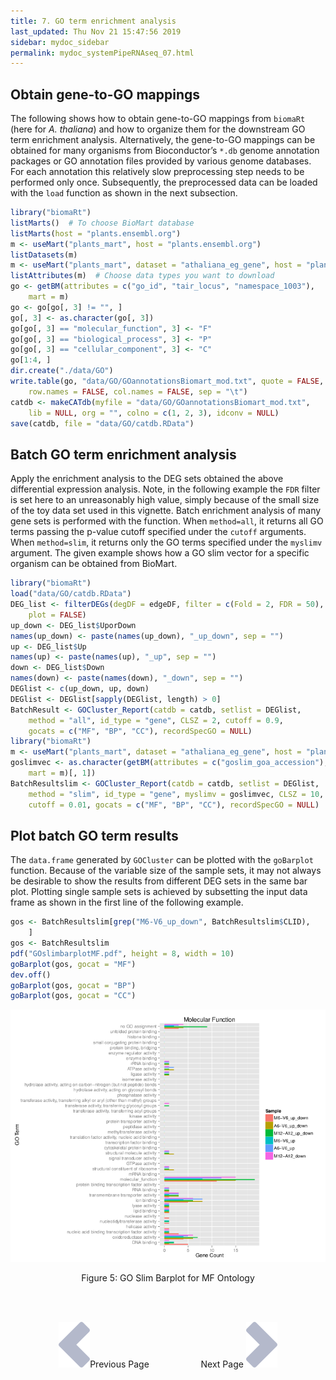 ```yaml
---
title: 7. GO term enrichment analysis
last_updated: Thu Nov 21 15:47:56 2019
sidebar: mydoc_sidebar
permalink: mydoc_systemPipeRNAseq_07.html
---
```


## Obtain gene-to-GO mappings

The following shows how to obtain gene-to-GO mappings from `biomaRt` (here for *A.
thaliana*) and how to organize them for the downstream GO term
enrichment analysis. Alternatively, the gene-to-GO mappings can be
obtained for many organisms from Bioconductor’s `*.db` genome annotation
packages or GO annotation files provided by various genome databases.
For each annotation this relatively slow preprocessing step needs to be
performed only once. Subsequently, the preprocessed data can be loaded
with the `load` function as shown in the next subsection.


```r
library("biomaRt")
listMarts()  # To choose BioMart database
listMarts(host = "plants.ensembl.org")
m <- useMart("plants_mart", host = "plants.ensembl.org")
listDatasets(m)
m <- useMart("plants_mart", dataset = "athaliana_eg_gene", host = "plants.ensembl.org")
listAttributes(m)  # Choose data types you want to download
go <- getBM(attributes = c("go_id", "tair_locus", "namespace_1003"), 
    mart = m)
go <- go[go[, 3] != "", ]
go[, 3] <- as.character(go[, 3])
go[go[, 3] == "molecular_function", 3] <- "F"
go[go[, 3] == "biological_process", 3] <- "P"
go[go[, 3] == "cellular_component", 3] <- "C"
go[1:4, ]
dir.create("./data/GO")
write.table(go, "data/GO/GOannotationsBiomart_mod.txt", quote = FALSE, 
    row.names = FALSE, col.names = FALSE, sep = "\t")
catdb <- makeCATdb(myfile = "data/GO/GOannotationsBiomart_mod.txt", 
    lib = NULL, org = "", colno = c(1, 2, 3), idconv = NULL)
save(catdb, file = "data/GO/catdb.RData")
```

## Batch GO term enrichment analysis

Apply the enrichment analysis to the DEG sets obtained the above differential
expression analysis. Note, in the following example the `FDR` filter is set
here to an unreasonably high value, simply because of the small size of the toy
data set used in this vignette. Batch enrichment analysis of many gene sets is
performed with the function. When `method=all`, it returns all GO terms passing
the p-value cutoff specified under the `cutoff` arguments. When `method=slim`,
it returns only the GO terms specified under the `myslimv` argument. The given
example shows how a GO slim vector for a specific organism can be obtained from
BioMart.


```r
library("biomaRt")
load("data/GO/catdb.RData")
DEG_list <- filterDEGs(degDF = edgeDF, filter = c(Fold = 2, FDR = 50), 
    plot = FALSE)
up_down <- DEG_list$UporDown
names(up_down) <- paste(names(up_down), "_up_down", sep = "")
up <- DEG_list$Up
names(up) <- paste(names(up), "_up", sep = "")
down <- DEG_list$Down
names(down) <- paste(names(down), "_down", sep = "")
DEGlist <- c(up_down, up, down)
DEGlist <- DEGlist[sapply(DEGlist, length) > 0]
BatchResult <- GOCluster_Report(catdb = catdb, setlist = DEGlist, 
    method = "all", id_type = "gene", CLSZ = 2, cutoff = 0.9, 
    gocats = c("MF", "BP", "CC"), recordSpecGO = NULL)
library("biomaRt")
m <- useMart("plants_mart", dataset = "athaliana_eg_gene", host = "plants.ensembl.org")
goslimvec <- as.character(getBM(attributes = c("goslim_goa_accession"), 
    mart = m)[, 1])
BatchResultslim <- GOCluster_Report(catdb = catdb, setlist = DEGlist, 
    method = "slim", id_type = "gene", myslimv = goslimvec, CLSZ = 10, 
    cutoff = 0.01, gocats = c("MF", "BP", "CC"), recordSpecGO = NULL)
```

## Plot batch GO term results

The `data.frame` generated by `GOCluster` can be plotted with the `goBarplot` function. Because of the
variable size of the sample sets, it may not always be desirable to show
the results from different DEG sets in the same bar plot. Plotting
single sample sets is achieved by subsetting the input data frame as
shown in the first line of the following example.


```r
gos <- BatchResultslim[grep("M6-V6_up_down", BatchResultslim$CLID), 
    ]
gos <- BatchResultslim
pdf("GOslimbarplotMF.pdf", height = 8, width = 10)
goBarplot(gos, gocat = "MF")
dev.off()
goBarplot(gos, gocat = "BP")
goBarplot(gos, gocat = "CC")
```

![](./pages/mydoc/systemPipeRNAseq_files/GOslimbarplotMF.png)
<div align="center">Figure 5: GO Slim Barplot for MF Ontology</div>

<br><br><center><a href="mydoc_systemPipeRNAseq_06.html"><img src="images/left_arrow.png" alt="Previous page."></a>Previous Page &nbsp; &nbsp; &nbsp; &nbsp; &nbsp; &nbsp; &nbsp; &nbsp; &nbsp; &nbsp; Next Page
<a href="mydoc_systemPipeRNAseq_08.html"><img src="images/right_arrow.png" alt="Next page."></a></center>

